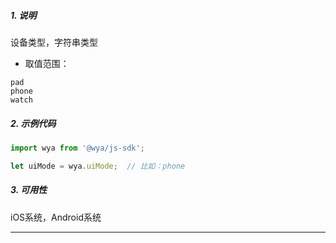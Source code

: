 ##### 1. 说明

设备类型，字符串类型
- 取值范围：
```
pad
phone
watch
```

##### 2. 示例代码

```javascript
import wya from '@wya/js-sdk';

let uiMode = wya.uiMode;  // 比如：phone
```
##### 3. 可用性
iOS系统，Android系统

---------